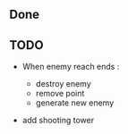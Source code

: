Done
----

TODO
----

- When enemy reach ends :
	- destroy enemy
	- remove point
	- generate new enemy

- add shooting tower

